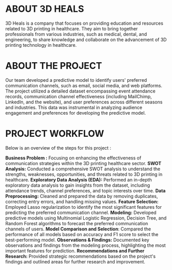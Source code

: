 # ABOUT 3D HEALS 
3D Heals is a company that focuses on providing education and resources related to 3D printing in healthcare.
They aim to bring together professionals from various industries, such as medical, dental, and engineering, to share knowledge and collaborate on the advancement of 3D printing technology in healthcare.

# ABOUT THE PROJECT
Our team developed a predictive model to identify users' preferred communication channels, such as email, social media, and web platforms. The project utilized a detailed dataset encompassing event attendance records, communication channel effectiveness (including MailChimp, LinkedIn, and the website), and user preferences across different seasons and industries. This data was instrumental in analyzing audience engagement and preferences for developing the predictive model.

# PROJECT WORKFLOW
Below is an overview of the steps for this project :

**Business Problem :** Focusing on enhancing the effectiveness of communication strategies within the 3D printing healthcare sector.
**SWOT Analysis:** Conducted a comprehensive SWOT analysis to understand the strengths, weaknesses, opportunities, and threats related to 3D printing in healthcare.
**Exploratory Data Analysis (EDA):** Performed an in-depth exploratory data analysis to gain insights from the dataset, including attendance trends, channel preferences, and topic interests over time.
**Data Preprocessing:** Cleaned and prepared the data by removing duplicates, correcting entry errors, and handling missing values.
**Feature Selection:** Employed Lasso regularization to identify the most significant features for predicting the preferred communication channel.
**Modeling:** Developed predictive models using Multinomial Logistic Regression, Decision Tree, and Random Forest algorithms to forecast the preferred communication channels of users.
**Model Comparison and Selection**: Compared the performance of all models based on accuracy and F1 score to select the best-performing model.
**Observations & Findings:** Documented key observations and findings from the modeling process, highlighting the most important features for prediction.
**Recommendations and Further Research:** Provided strategic recommendations based on the project's findings and outlined areas for further research and improvement.
 
